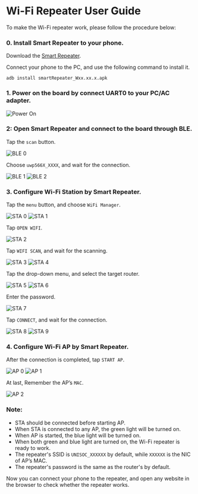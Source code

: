 # Wi-Fi Repeater User Guide

To make the Wi-Fi repeater work, please follow the procedure below:

### **0. Install Smart Repeater to your phone.**
Download the [Smart Repeater](https://github.com/unisoc/Android-SmartRepeater/releases/download/W19.01.05/SmartRepeater_W19.01.05.apk).

Connect your phone to the PC, and use the following command to install it.

```shell
adb install smartRepeater_Wxx.xx.x.apk
```

### **1. Power on the board by connect UART0 to your PC/AC adapter.**
![Power On](/extras/images/power_on.png)

### **2: Open Smart Repeater and connect to the board through BLE.**
Tap the ```scan``` button.

![BLE 0](/extras/images/smartrepeater_ble_0.png)

Choose ```uwp566X_XXXX```, and wait for the connection.

![BLE 1](/extras/images/smartrepeater_ble_1.png)
![BLE 2](/extras/images/smartrepeater_ble_2.png)

### **3. Configure Wi-Fi Station by Smart Repeater.**
Tap the ```menu``` button, and choose ```WiFi Manager```.

![STA 0](/extras/images/smartrepeater_sta_0.png)
![STA 1](/extras/images/smartrepeater_sta_1.png)

Tap ```OPEN WIFI```.

![STA 2](/extras/images/smartrepeater_sta_2.png)

Tap ```WIFI SCAN```, and wait for the scanning.

![STA 3](/extras/images/smartrepeater_sta_3.png)
![STA 4](/extras/images/smartrepeater_sta_4.png)

Tap the drop-down menu, and select the target router.

![STA 5](/extras/images/smartrepeater_sta_5.png)
![STA 6](/extras/images/smartrepeater_sta_6.png)

Enter the password.

![STA 7](/extras/images/smartrepeater_sta_7.png)

Tap ```CONNECT```, and wait for the connection.

![STA 8](/extras/images/smartrepeater_sta_8.png)
![STA 9](/extras/images/smartrepeater_sta_9.png)

### **4. Configure Wi-Fi AP by Smart Repeater.**

After the connection is completed, tap ```START AP```.

![AP 0](/extras/images/smartrepeater_ap_0.png)
![AP 1](/extras/images/smartrepeater_ap_1.png)

At last, Remember the AP’s ```MAC```.

![AP 2](/extras/images/smartrepeater_ap_2.png)

### **Note:**

- STA should be connected before starting AP. 
- When STA is connected to any AP, the green light will be turned on.
- When AP is started, the blue light will be turned on.
- When both green and blue light are turned on, the Wi-Fi repeater is ready to work.
- The repeater's SSID is ```UNISOC_XXXXXX``` by default, while ```XXXXXX``` is the NIC of AP’s MAC.
- The repeater's password is the same as the router's by default.

Now you can connect your phone to the repeater, and open any website in the browser to check whether the repeater works.

